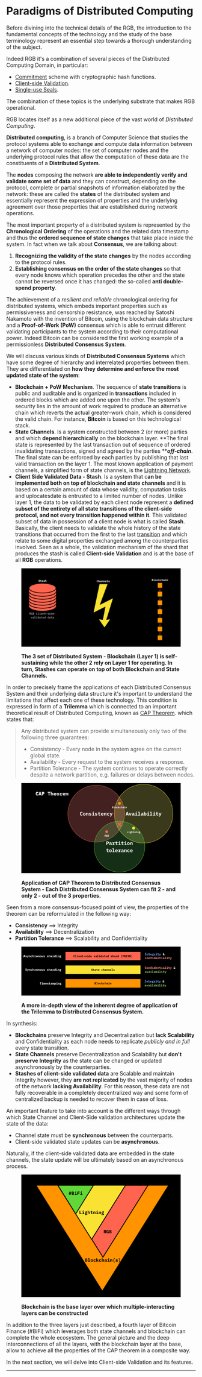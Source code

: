 # Paradigms of Distributed Computing

Before divining into the technical details of the RGB, the introduction to the fundamental concepts of the technology and the study of the base terminology represent an essential step towards a thorough understanding of the subject.

Indeed RGB it's a combination of several pieces of the Distributed Computing Domain, in particular:

* [Commitment](../annexes/glossary.md#commitment) scheme with cryptographic hash functions.
* [Client-side Validation](../annexes/glossary.md#client-side-validation).
* [Single-use Seals](../annexes/glossary.md#single-use-seal).

The combination of these topics is the underlying substrate that makes RGB operational.

RGB locates itself as a new additional piece of the vast world of _Distributed Computing_.

**Distributed computing**, is a branch of Computer Science that studies the protocol systems able to exchange and compute data information between a network of computer nodes: the set of computer nodes and the underlying protocol rules that allow the computation of these data are the constituents of a **Distributed System**.

The **nodes** composing the network **are able to independently verify and validate some set of data** and they can construct, depending on the protocol, complete or partial snapshots of information elaborated by the network: these are called the **states** of the distributed system and essentially represent the expression of properties and the underlying agreement over those properties that are established during network operations.

The most important property of a distributed system is represented by the **Chronological Ordering** of the operations and the related data timestamp and thus the **ordered sequence of state changes** that take place inside the system. In fact when we talk about **Consensus**, we are talking about:

1. **Recognizing the validity of the state changes** by the nodes according to the protocol rules.
2. **Establishing consensus on the order of the state changes** so that every node knows which operation precedes the other and the state cannot be reversed once it has changed: the so-called **anti double-spend property**.

The achievement of a _resilient and reliable_ chronological ordering for distributed systems, which embeds important properties such as permissiveness and censorship resistance, was reached by Satoshi Nakamoto with the invention of Bitcoin, using the blockchain data structure and a **Proof-of-Work (PoW)** consensus which is able to entrust different validating participants to the system according to their computational power. Indeed Bitcoin can be considered the first working example of a permissionless **Distributed Consensus System**.

We will discuss various kinds of **Distributed Consensus Systems** which have some degree of hierarchy and interrelated properties between them. They are differentiated on **how they determine and enforce the most updated state of the system**:

* **Blockchain + PoW Mechanism**. The sequence of **state transitions** is public and auditable and is organized in **transactions** included in ordered blocks which are added one upon the other. The system's security lies in the amount of work required to produce an alternative chain which reverts the actual greater-work chain, which is considered the valid chain. For instance, **Bitcoin** is based on this technological stack.
* **State Channels**. Is a system constructed between 2 (or more) parties and which **depend hierarchically** on the blockchain layer. **The final state is represented by the last transaction out of sequence of ordered invalidating transactions, signed and agreed by the parties **_**off-chain**_. The final state can be enforced by each parties by publishing that last valid transaction on the layer 1. The most known application of payment channels, a simplified form of state channels, is the [Lightning Network](../annexes/glossary.md#lightning-network).
* **Client Side Validated Data - Stash**. Is a system that c**an be implemented both on top of blockchain and state channels** and it is based on a certain amount of data whose validity, computation tasks and uplocatesdate is entrusted to a limited number of nodes. Unlike layer 1, the data to be validated by each client node represent a **defined subset of the entirety of all state transitions of the client-side protocol, and not every transition happened within it**. This validated subset of data in possession of a client node is what is called **Stash**. Basically, the client needs to validate the whole history of the state transitions that occurred from the first to the last [transition](../annexes/glossary.md#state-transition) and which relate to some digital properties exchanged among the counterparties involved. Seen as a whole, the validation mechanism of the shard that produces the stash is called **Client-side Validation** and is at the base of all **RGB** operations.

<figure><img src="../.gitbook/assets/distributed-data-inc.png" alt=""><figcaption><p><strong>The 3 set of Distributed System - Blockchain (Layer 1) is self-sustaining while the other 2 rely on Layer 1 for operating. In turn, Stashes can operate on top of both Blockchain and State Channels.</strong></p></figcaption></figure>

In order to precisely frame the applications of each Distributed Consensus System and their underlying data structure it's important to understand the limitations that affect each one of these technology. This condition is expressed in form of a **Trilemma** which is connected to an important theoretical result of Distributed Computing, known as [CAP Theorem](https://en.wikipedia.org/wiki/CAP\_theorem). which states that:

> Any distributed system can provide simultaneously only two of the following three guarantees:
>
> * Consistency - Every node in the system agree on the current global state.
> * Availability - Every request to the system receives a response.
> * Partition Tolerance - The system continues to operate correctly despite a network partition, e.g. failures or delays between nodes.

<figure><img src="../.gitbook/assets/cap-theorem-full.png" alt=""><figcaption><p><strong>Application of CAP Theorem to Distributed Consensus System - Each Distributed Consensus System can fit 2 - and only 2 - out of the 3 properties.</strong></p></figcaption></figure>

Seen from a more consensus-focused point of view, the properties of the theorem can be reformulated in the following way:

* **Consistency** ==> Integrity
* **Availability** ==> Decentralization
* **Partition Tolerance** ==> Scalability and Confidentiality

<figure><img src="../.gitbook/assets/trilemma1.png" alt=""><figcaption><p><strong>A more in-depth view of the inherent degree of application of the Trilemma to Distributed Consensus System.</strong></p></figcaption></figure>

In synthesis:

* **Blockchains** preserve Integrity and Decentralization but **lack Scalability** and Confidentiality as each node needs to replicate _publicly and in full_ every state transition.
* **State Channels** preserve Decentralization and Scalability but **don't preserve Integrity** as the state can be changed or updated asynchronously by the counterparties.
* **Stashes of client-side validated data** are Scalable and maintain Integrity however, they **are not replicated** by the vast majority of nodes of the network **lacking Availability**. For this reason, these data are not fully recoverable in a completely decentralized way and some form of centralized backup is needed to recover them in case of loss.

An important feature to take into account is the different ways through which State Channel and Client-Side validation architectures update the state of the data:

* Channel state must be **synchronous** between the counterparts.
* Client-side validated state updates can be **asynchronous**.

Naturally, if the client-side validated data are embedded in the state channels, the state update will be ultimately based on an asynchronous process.

<figure><img src="../.gitbook/assets/triangle-bifi.png" alt=""><figcaption><p><strong>Blockchain is the base layer over which multiple-interacting layers can be constructed</strong></p></figcaption></figure>

In addition to the three layers just described, a fourth layer of Bitcoin Finance (#BiFi) which leverages both state channels and blockchain can complete the whole ecosystem. The general picture and the deep interconnections of all the layers, with the blockchain layer at the base, allow to achieve all the properties of the CAP theorem in a composite way.

In the next section, we will delve into Client-side Validation and its features.

***
